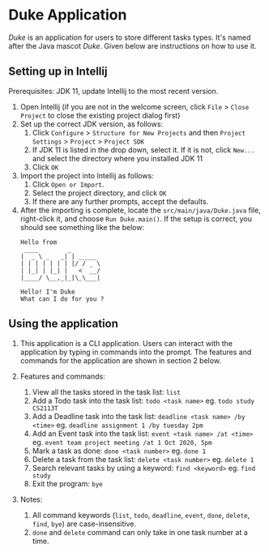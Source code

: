 # Duke Application 

_Duke_ is an application for users to store different tasks types. It's named after the Java mascot _Duke_. 
Given below are instructions on how to use it.

## Setting up in Intellij

Prerequisites: JDK 11, update Intellij to the most recent version.

1. Open Intellij (if you are not in the welcome screen, click `File` > `Close Project` to close the existing project dialog first)
1. Set up the correct JDK version, as follows:
   1. Click `Configure` > `Structure for New Projects` and then `Project Settings` > `Project` > `Project SDK`
   1. If JDK 11 is listed in the drop down, select it. If it is not, click `New...` and select the directory where you installed JDK 11
   1. Click `OK`
1. Import the project into Intellij as follows:
   1. Click `Open or Import`.
   1. Select the project directory, and click `OK`
   1. If there are any further prompts, accept the defaults.
1. After the importing is complete, locate the `src/main/java/Duke.java` file, right-click it, and choose `Run Duke.main()`. If the setup is correct, you should see something like the below:
   ```
   Hello from
    ____        _        
   |  _ \ _   _| | _____ 
   | | | | | | | |/ / _ \
   | |_| | |_| |   <  __/
   |____/ \__,_|_|\_\___|
   
   Hello! I'm Duke
   What can I do for you ?
   ```
## Using the application

1. This application is a CLI application. Users can interact with the application by typing in commands into the prompt. 
The features and commands for the application are shown in section 2 below.

1. Features and commands: 
    1. View all the tasks stored in the task list: `list`
    1. Add a Todo task into the task list: `todo <task name>` eg. `todo study CS2113T`
    1. Add a Deadline task into the task list: `deadline <task name> /by <time>` eg. `deadline assignment 1 /by tuesday 2pm`
    1. Add an Event task into the task list: `event <task name> /at <time>` eg. `event team project meeting /at 1 Oct 2020, 5pm`
    1. Mark a task as done: `done <task number>` eg. `done 1`
    1. Delete a task from the task list: `delete <task number>` eg. `delete 1`
    1. Search relevant tasks by using a keyword: `find <keyword>` eg. `find study`
    1. Exit the program: `bye`
    
1. Notes:
    1. All command keywords (`list`, `todo`, `deadline`, `event`, `done`, `delete`, `find`, `bye`) are case-insensitive.
    1. `done` and `delete` command can only take in one task number at a time.
   